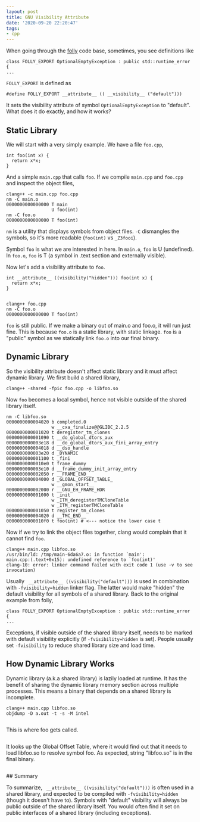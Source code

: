 ```yaml
---
layout: post
title: GNU Visibility Attribute
date: '2020-09-20 22:20:47'
tags:
- cpp
---
```


When going through the [folly](https://github.com/facebook/folly) code base, sometimes, you see definitions like

    class FOLLY_EXPORT OptionalEmptyException : public std::runtime_error {
    ...

`FOLLY_EXPORT` is defined as

    #define FOLLY_EXPORT __attribute__ (( __visibility__ ("default")))

It sets the visibility attribute of symbol `OptionalEmptyException` to "default". What does it do exactly, and how it works?

## Static Library

We will start with a very simply example. We have a file `foo.cpp`,

    int foo(int x) {
      return x*x;
    }
    

And a simple `main.cpp` that calls `foo`. If we compile `main.cpp` and `foo.cpp` and inspect the object files,

    clang++ -c main.cpp foo.cpp
    nm -C main.o
    0000000000000000 T main
                     U foo(int)
    nm -C foo.o
    0000000000000000 T foo(int)
                     

`nm` is a utility that displays symbols from object files. `-C` dismangles the symbols, so it's more readable (`foo(int)` vs `_Z3fooi`).

Symbol `foo` is what we are interested in here. In `main.o`, `foo` is U (undefined). In `foo.o`, `foo` is T (a symbol in .text section and externally visible).

Now let's add a visibility attribute to `foo`.

    int __attribute__ ((visibility("hidden"))) foo(int x) {
      return x*x;
    }
    

    clang++ foo.cpp
    nm -C foo.o
    0000000000000000 T foo(int)

`foo` is still public. If we make a binary out of main.o and foo.o, it will run just fine. This is because `foo.o` is a static library, with static linkage. `foo` is a "public" symbol as we statically link `foo.o` into our final binary.

## Dynamic Library

So the visibility attribute doesn't affect static library and it must affect dynamic library. We first build a shared library,

    clang++ -shared -fpic foo.cpp -o libfoo.so

Now `foo` becomes a local symbol, hence not visible outside of the shared library itself.

    nm -C libfoo.so
    0000000000004020 b completed.0
                     w __cxa_finalize@@GLIBC_2.2.5
    0000000000001020 t deregister_tm_clones
    0000000000001090 t __do_global_dtors_aux
    0000000000003e18 d __do_global_dtors_aux_fini_array_entry
    0000000000004018 d __dso_handle
    0000000000003e20 d _DYNAMIC
    0000000000001100 t _fini
    00000000000010e0 t frame_dummy
    0000000000003e10 d __frame_dummy_init_array_entry
    0000000000002050 r __FRAME_END__
    0000000000004000 d _GLOBAL_OFFSET_TABLE_
                     w __gmon_start__
    0000000000002000 r __GNU_EH_FRAME_HDR
    0000000000001000 t _init
                     w _ITM_deregisterTMCloneTable
                     w _ITM_registerTMCloneTable
    0000000000001050 t register_tm_clones
    0000000000004020 d __TMC_END__
    00000000000010f0 t foo(int) # <--- notice the lower case t
    

Now if we try to link the object files together, clang would complain that it cannot find `foo`.

    clang++ main.cpp libfoo.so
    /usr/bin/ld: /tmp/main-6da6a7.o: in function `main':
    main.cpp:(.text+0x15): undefined reference to `foo(int)'
    clang-10: error: linker command failed with exit code 1 (use -v to see invocation)
    

Usually ` __attribute__ ((visibility("default")))` is used in combination with `-fvisibility=hidden` linker flag. The latter would make "hidden" the default visibility for all symbols of a shared library. Back to the original example from folly,

    class FOLLY_EXPORT OptionalEmptyException : public std::runtime_error {
    ...

Exceptions, if visible outside of the shared library itself, needs to be marked with default visibility explicitly (if `-fvisibility=hidden` is set). People usually set `-fvisibility` to reduce shared library size and load time.

## How Dynamic Library Works

Dynamic library (a.k.a shared library) is lazily loaded at runtime. It has the benefit of sharing the dynamic library memory section across multiple processes. This means a binary that depends on a shared library is incomplete.

    clang++ main.cpp libfoo.so
    objdump -D a.out -t -s -M intel

<!--kg-card-end: markdown--><figure class="kg-card kg-image-card"><img src=" __GHOST_URL__ /content/images/2020/09/Screenshot_2020-09-20_15-13-08.png" class="kg-image" alt loading="lazy"></figure>

This is where foo gets called.

<figure class="kg-card kg-image-card"><img src=" __GHOST_URL__ /content/images/2020/09/Screenshot_2020-09-20_15-14-14.png" class="kg-image" alt loading="lazy"></figure>

It looks up the Global Offset Table, where it would find out that it needs to load libfoo.so to resolve symbol foo. As expected, string "libfoo.so" is in the final binary.

<figure class="kg-card kg-image-card"><img src=" __GHOST_URL__ /content/images/2020/09/Screenshot_2020-09-20_15-17-37.png" class="kg-image" alt loading="lazy"></figure><!--kg-card-begin: markdown-->
## Summary

To summarize, ` __attribute__ ((visibility("default")))` is often used in a shared library, and expected to be compiled with `-fvisibility=hidden` (though it doesn't have to). Symbols with "default" visibility will always be public outside of the shared library itself. You would often find it set on public interfaces of a shared library (including exceptions).

<!--kg-card-end: markdown-->